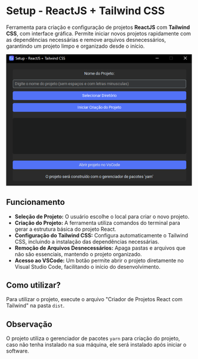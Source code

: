 # Setup - ReactJS + Tailwind CSS
Ferramenta para criação e configuração de projetos **ReactJS** com **Tailwind CSS**, com interface gráfica. Permite iniciar novos projetos rapidamente com as dependências necessárias e remove arquivos desnecessários, garantindo um projeto limpo e organizado desde o início.

![Screenshot da UI do software](source/assets/img/screenshot.png)

## Funcionamento
*  **Seleção de Projeto:** O usuário escolhe o local para criar o novo projeto.
*  **Criação do Projeto:** A ferramenta utiliza comandos do terminal para gerar a estrutura básica do projeto React.
*  **Configuração do Tailwind CSS:** Configura automaticamente o Tailwind CSS, incluindo a instalação das dependências necessárias.
*  **Remoção de Arquivos Desnecessários:** Apaga pastas e arquivos que não são essenciais, mantendo o projeto organizado.
*  **Acesso ao VSCode:** Um botão permite abrir o projeto diretamente no Visual Studio Code, facilitando o início do desenvolvimento.

## Como utilizar?
Para utilizar o projeto, execute o arquivo "Criador de Projetos React com Tailwind" na pasta `dist`.

## Observação
O projeto utiliza o gerenciador de pacotes `yarn` para criação do projeto, caso não tenha instalado na sua máquina, ele será instalado após iniciar o software.